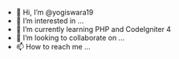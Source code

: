 - 👋 Hi, I’m @yogiswara19
- 👀 I’m interested in ...
- 🌱 I’m currently learning PHP and CodeIgniter 4
- 💞️ I’m looking to collaborate on ...
- 📫 How to reach me ...

<!---
yogiswara19/yogiswara19 is a ✨ special ✨ repository because its `README.md` (this file) appears on your GitHub profile.
You can click the Preview link to take a look at your changes.
--->
